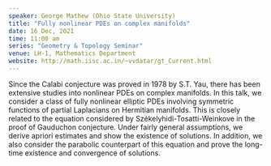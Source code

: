 ```yaml
---
speaker: George Mathew (Ohio State University) 
title: "Fully nonlinear PDEs on complex manifolds"
date: 16 Dec, 2021
time: 11:00 am
series: "Geometry & Topology Seminar"
venue: LH-1, Mathematics Department
website: http://math.iisc.ac.in/~vvdatar/gt_Current.html
---
```


Since the Calabi conjecture was proved in 1978 by S.T. Yau, there has been extensive studies into nonlinear PDEs on complex manifolds. 
In this talk, we consider a class of fully nonlinear elliptic PDEs involving symmetric functions of partial Laplacians on Hermitian manifolds. 
This is closely related to the equation considered by Székelyhidi-Tosatti-Weinkove in the proof of Gauduchon conjecture. Under fairly general assumptions, 
we derive apriori estimates and show the existence of solutions. In addition, we also consider the parabolic counterpart of this equation and 
prove the long-time existence and convergence of solutions. 
